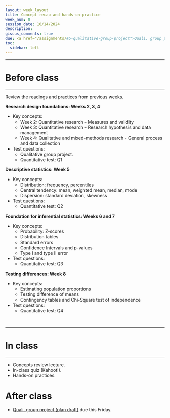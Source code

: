 ```yaml
---
layout: week_layout
title: Concept recap and hands-on practice
week_num: 8
session_date: 10/14/2024
description:
giscus_comments: true
due: <a href="/assignments/#5-qualitative-group-project">Quali. group project (plan draft)</a>
toc:
  sidebar: left
---
```


---
# Before class
---

Review the readings and practices from previous weeks.

**Research design foundations: Weeks 2, 3, 4**

- Key concepts:
  - Week 2: Quantitative research - Measures and validity
  - Week 3: Quantitative research - Research hypothesis and data management	
  - Week 4: Qualitative and mixed-methods research - General process and data collection
- Test questions: 
  - Qualitative group project.
  - Quantitative test: Q1

**Descriptive statistics: Week 5**

- Key concepts:
  - Distribution: frequency, percentiles
  - Central tendency: mean, weighted mean, median, mode
  - Dispersion: standard deviation, skewness
- Test questions: 
  - Quantitative test: Q2

**Foundation for inferential statistics: Weeks 6 and 7**

- Key concepts:
  - Probability: Z-scores
  - Distribution tables
  - Standard errors
  - Confidence Intervals and p-values
  - Type I and type II error
- Test questions: 
  - Quantitative test: Q3

**Testing differences: Week 8**

- Key concepts:
  - Estimating population proportions
  - Testing difference of means
  - Contingency tables and Chi-Square test of independence
- Test questions: 
  - Quantitative test: Q4

<br>

---
# In class
---

- Concepts review lecture.
- In-class quiz (Kahoot!).
- Hands-on practices.

# After class

- <a href="/assignments/#5-qualitative-group-project">Quali. group project (plan draft)</a> due this Friday.
